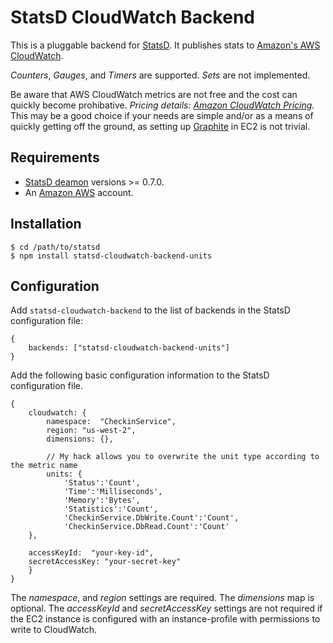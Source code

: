 # StatsD CloudWatch Backend

This is a pluggable backend for [StatsD](https://github.com/etsy/statsd). It publishes stats to [Amazon's AWS CloudWatch](http://aws.amazon.com/cloudwatch/).


*Counters*, *Gauges*, and *Timers* are supported. *Sets* are not implemented.

Be aware that AWS CloudWatch metrics are not free and the cost can quickly become prohibative. *Pricing details: [Amazon CloudWatch Pricing](http://aws.amazon.com/cloudwatch/pricing/).* This may be a good choice if your needs are simple and/or as a means of quickly getting off the ground, as setting up [Graphite](http://graphite.wikidot.com/) in EC2 is not trivial.


## Requirements

* [StatsD deamon](https://npmjs.org/package/statsd) versions >= 0.7.0.
* An [Amazon AWS](https://aws.amazon.com) account.

## Installation

    $ cd /path/to/statsd
    $ npm install statsd-cloudwatch-backend-units


## Configuration

Add `statsd-cloudwatch-backend` to the list of backends in the StatsD configuration file:

    {
        backends: ["statsd-cloudwatch-backend-units"]
    }

Add the following basic configuration information to the StatsD configuration file.

    {
        cloudwatch: {
            namespace:  "CheckinService",
            region: "us-west-2",
            dimensions: {},
            
            // My hack allows you to overwrite the unit type according to the metric name
            units: {
                'Status':'Count',
                'Time':'Milliseconds',
                'Memory':'Bytes',
                'Statistics':'Count',
                'CheckinService.DbWrite.Count':'Count',
                'CheckinService.DbRead.Count':'Count'
        },
        
        accessKeyId:  "your-key-id",
        secretAccessKey: "your-secret-key"
        }
    }

The *namespace*, and *region* settings are required. The *dimensions* map is optional. The *accessKeyId* and *secretAccessKey* settings are not required if the EC2 instance is configured with an instance-profile with permissions to write to CloudWatch.
